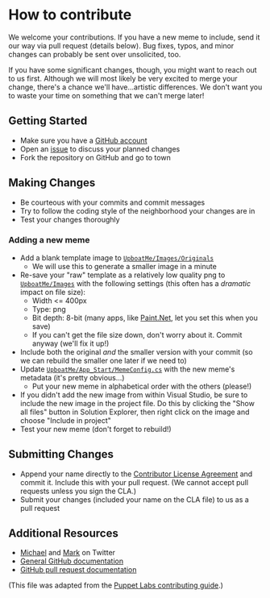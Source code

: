 # How to contribute

We welcome your contributions. If you have a new meme to include, send it our way
via pull request (details below). Bug fixes, typos, and minor changes can probably
be sent over unsolicited, too. 

If you have some significant changes, though, you might want to reach out to us
first. Although we will most likely be very excited to merge your change, there's
a chance we'll have...artistic differences. We don't want you to waste your time on
something that we can't merge later!

## Getting Started

* Make sure you have a [GitHub account](https://github.com/signup/free)
* Open an [issue](https://github.com/worldwidewat/upboat.me/issues) to discuss your planned changes
* Fork the repository on GitHub and go to town

## Making Changes

* Be courteous with your commits and commit messages
* Try to follow the coding style of the neighborhood your changes are in
* Test your changes thoroughly

### Adding a new meme

* Add a blank template image to [`UpboatMe/Images/Originals`](https://github.com/worldwidewat/upboat.me/tree/master/UpboatMe/Images/Original)
    * We will use this to generate a smaller image in a minute
* Re-save your "raw" template as a relatively low quality png to [`UpboatMe/Images`](https://github.com/worldwidewat/upboat.me/tree/master/UpboatMe/Images) with the following settings (this often has a *dramatic* impact on file size):
    * Width <= 400px
    * Type: png
    * Bit depth: 8-bit (many apps, like [Paint.Net](http://www.getpaint.net/), let you set this when you save)
    * If you can't get the file size down, don't worry about it. Commit anyway (we'll fix it up!)
* Include both the original _and_ the smaller version with your commit (so we can rebuild the smaller one later if we need to)
* Update [`UpboatMe/App_Start/MemeConfig.cs`](https://github.com/worldwidewat/upboat.me/blob/master/UpboatMe/App_Start/MemeConfig.cs) 
  with the new meme's metadata (it's pretty obvious...)
    * Put your new meme in alphabetical order with the others (please!)
* If you didn't add the new image from within Visual Studio, be sure to include the new image in the project file. Do this by 
  clicking the "Show all files" button in Solution Explorer, then right click on the image and choose "Include in project"
* Test your new meme (don't forget to rebuild!)

## Submitting Changes

* Append your name directly to the [Contributor License Agreement](https://github.com/worldwidewat/upboat.me/blob/master/CONTRIBUTORS.md) 
  and commit it. Include this with your pull request. (We cannot accept pull requests unless you sign the CLA.) 
* Submit your changes (included your name on the CLA file) to us as a pull request

## Additional Resources
* [Michael](http://twitter.com/mharen) and [Mark](http://twitte.com/pwninstein) on Twitter
* [General GitHub documentation](http://help.github.com/)
* [GitHub pull request documentation](http://help.github.com/send-pull-requests/)

(This file was adapted from the [Puppet Labs contributing guide](https://github.com/puppetlabs/puppet/blob/master/CONTRIBUTING.md).)
